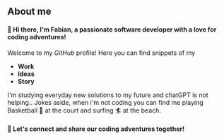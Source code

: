 ## About me

#### 🚀 Hi there, I'm **Fabian**, a passionate software developer with a love for **coding adventures**!
Welcome to my *GitHub* profile!
Here you can find snippets of my
- **Work**
- **Ideas**
- **Story**

I'm studying everyday new solutions to my future and chatGPT is not helping..
Jokes aside, when i'm not coding you can find me playing Basketball 🏀 at the court and surfing 🏄 at the beach. 
#### 🤝  Let's connect and share our coding adventures together!
